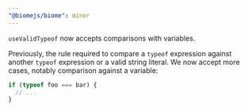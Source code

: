 ```yaml
---
"@biomejs/biome": minor
---
```


`useValidTypeof` now accepts comparisons with variables.

Previously, the rule required to compare a `typeof` expression against another `typeof` expression or a valid string literal. We now accept more cases, notably comparison against a variable:

```js
if (typeof foo === bar) {
  // ...
}
```
